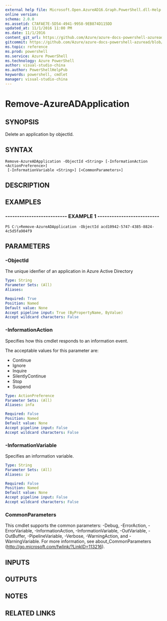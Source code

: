 ```yaml
---
external help file: Microsoft.Open.AzureAD16.Graph.PowerShell.dll-Help.xml
online version: 
schema: 2.0.0
ms.assetid: C7AFAE7E-5D54-4941-9958-9EB874D115DD
updated_at: 11/1/2016 11:00 PM
ms.date: 11/1/2016
content_git_url: https://github.com/Azure/azure-docs-powershell-azuread/blob/master/Azure%20AD%20Cmdlets/AzureAD/v2/Remove-AzureADApplication.md
gitcommit: https://github.com/Azure/azure-docs-powershell-azuread/blob/66db348a9213e1862a01affd9f2b97c6fe02dc79/Azure%20AD%20Cmdlets/AzureAD/v2/Remove-AzureADApplication.md
ms.topic: reference
ms.prod: powershell
ms.service: Azure PowerShell
ms.technology: Azure PowerShell
author: visual-studio-china
ms.author: PowerShellHelpPub
keywords: powershell, cmdlet
manager: visual-studio-china
---
```


# Remove-AzureADApplication

## SYNOPSIS
Delete an application by objectId.

## SYNTAX

```
Remove-AzureADApplication -ObjectId <String> [-InformationAction <ActionPreference>]
 [-InformationVariable <String>] [<CommonParameters>]
```

## DESCRIPTION

## EXAMPLES

### -------------------------- EXAMPLE 1 --------------------------
```
PS C:\>Remove-AzureADApplication -ObjectId acd10942-5747-4385-8824-4c5d5fa904f9
```

## PARAMETERS

### -ObjectId
The unique idenfier of an application in Azure Active Directory

```yaml
Type: String
Parameter Sets: (All)
Aliases: 

Required: True
Position: Named
Default value: None
Accept pipeline input: True (ByPropertyName, ByValue)
Accept wildcard characters: False
```

### -InformationAction
Specifies how this cmdlet responds to an information event.

The acceptable values for this parameter are:

- Continue
- Ignore
- Inquire
- SilentlyContinue
- Stop
- Suspend

```yaml
Type: ActionPreference
Parameter Sets: (All)
Aliases: infa

Required: False
Position: Named
Default value: None
Accept pipeline input: False
Accept wildcard characters: False
```

### -InformationVariable
Specifies an information variable.

```yaml
Type: String
Parameter Sets: (All)
Aliases: iv

Required: False
Position: Named
Default value: None
Accept pipeline input: False
Accept wildcard characters: False
```

### CommonParameters
This cmdlet supports the common parameters: -Debug, -ErrorAction, -ErrorVariable, -InformationAction, -InformationVariable, -OutVariable, -OutBuffer, -PipelineVariable, -Verbose, -WarningAction, and -WarningVariable. For more information, see about_CommonParameters (http://go.microsoft.com/fwlink/?LinkID=113216).

## INPUTS

## OUTPUTS

## NOTES

## RELATED LINKS


